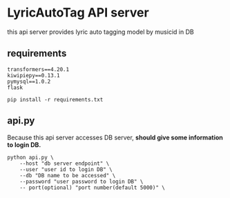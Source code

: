 # LyricAutoTag API server
this api server provides lyric auto tagging model by musicid in DB

## requirements
```
transformers==4.20.1
kiwipiepy==0.13.1
pymysql==1.0.2
flask
```

`pip install -r requirements.txt`

## api.py
Because this api server accesses DB server, **should give some information to login DB.**

```
python api.py \
    --host "db server endpoint" \
    --user "user id to login DB" \
    --db "DB name to be accessed" \
    --password "user password to login DB" \
    -- port(optional) "port number(default 5000)" \
```

